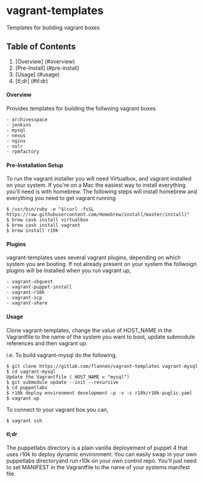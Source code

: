 # vagrant-templates
Templates for building vagrant boxes


## Table of Contents

1. [Overview] (#overview)
2. [Pre-Install] (#pre-install)
3. [Usage] (#usage)
4. [tl;dr] (#tl:dr)


#### Overview

Provides templates for building the follwoing vagrant boxes

    - archivesspace
    - jenkins
    - mysql
    - nexus
    - nginx
    - solr
    - rpmfactory

#### Pre-Installation Setup

To run the vagrant installer you will need Virtualbox, and  vagrant installed on your system.
If you're on a Mac the easiest way to install everything you'll need is with homebrew.  The following steps will install homebrew and 
everything you need to get vagrant running

    $ /usr/bin/ruby -e "$(curl -fsSL https://raw.githubusercontent.com/Homebrew/install/master/install)"
    $ brew cask install virtualbox
    $ brew cask install vagrant
    $ brew install r10k

#### Plugins

vagrant-templates uses several vagrant plugins, depending on which system you are booting.  If not already present on your system the follwoign plugins will be installed when you run vagrant up,

    - vagrant-vbguest
    - vagrant-puppet-install 
    - vagrant-r10k
    - vagrant-scp
    - vagrant-share

#### Usage

Clone vagrant-templates, change the value of HOST_NAME in the Vagrantfile to the name of the system you want to boot, update submodule references and then vagrant up.

i.e. To build vagrant-mysql do the following,

    $ git clone https://gitlab.com/flannon/vagrant-templates vagrant-mysql
    $ cd vagrant-mysql
    Update the Vagrantfile ( HOST_NAME = "mysql")
    $ git submodule update --init --recursive
    $ cd puppetlabs
    $ r10k deploy environment development -p -v -c r10k/r10k-puglic.yaml
    $ vagrant up


To connect to your vagrant box you can,

    $ vagrant ssh

#### tl;dr

The puppetlabs directory is a plain vanilla deployement of puppet 4 that uses r10k to deploy dynamic environment.  You can easily swap in your own puppetlabs directoryand run r10k on your own control repo.  You'll just need to set MANIFEST in the Vagrantfile to the name of your systems manifest file.
